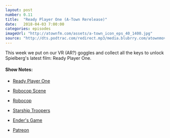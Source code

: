 ```yaml
---
layout: post
number: 0.11
title:  "Ready Player One (A-Town Rerelease)"
date:   2018-04-03 7:00:00
categories: episodes
imageUrl: "http://atownfm.com/assets/a-town_icon_eps_40_1400.jpg"
source: "http://dts.podtrac.com/redirect.mp3/media.blubrry.com/atownmovies/podcast.atownmovies.com/audio/A-Town_040_ReadyPlayerOne.mp3"
---
```


This week we put on our VR (AR?) goggles and collect all the keys to unlock Spielberg's latest film: Ready Player One.

<!-- excerpt-end -->

#### Show Notes:
- [Ready Player One](http://www.imdb.com/title/tt1677720/)
- [Robocop Scene](https://www.youtube.com/watch?v=mrXfh4hENKs)
- [Robocop](http://www.imdb.com/title/tt0093870/?ref_=nv_sr_2)
- [Starship Troopers](http://www.imdb.com/title/tt0120201/?ref_=nv_sr_1)
- [Ender's Game](http://www.imdb.com/title/tt1731141/?ref_=nv_sr_1)

- [Patreon](https://www.patreon.com/atownfm)